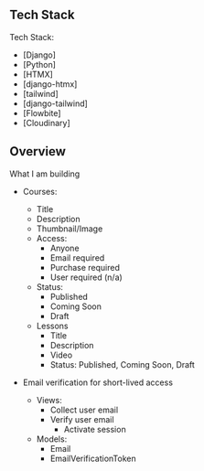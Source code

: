 ## Tech Stack

Tech Stack:

- [Django]
- [Python] 
- [HTMX]
- [django-htmx]
- [tailwind]
- [django-tailwind]
- [Flowbite]
- [Cloudinary]

## Overview
What I am building

- Courses:
	- Title
	- Description
	- Thumbnail/Image
	- Access:
		- Anyone
		- Email required
        - Purchase required
		- User required (n/a)
	- Status: 
		- Published
		- Coming Soon
		- Draft
	- Lessons
		- Title
		- Description
		- Video
		- Status: Published, Coming Soon, Draft


- Email verification for short-lived access
	- Views:
		- Collect user email
		- Verify user email
			- Activate session
	- Models:
		- Email
		- EmailVerificationToken
